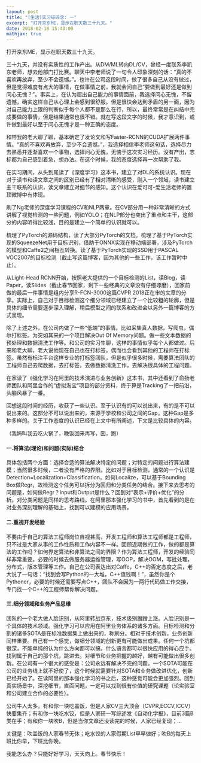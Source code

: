```yaml
---
layout: post
title: "[生活]实习碎碎念: 一"
excerpt: "打开京东ME，显示在职天数三十九天。"
date: 2018-02-18 15:43:00
mathjax: true
---
```


打开京东ME，显示在职天数三十九天。

三十九天，并没有实质性的工作产出。从DM/ML转向DL/CV，曾经一度联系李凯东老师，想去他部门打比赛。聊天中李老师说了一句令人印象深刻的话：“真的不喜欢再放弃，至少不会遗憾。”。也许在公司这段时间，做了很多自己从没有做过，但是觉得难度有点大的事情，在做事情之前，我就会问自己“要做到最好还是做到问心无愧？”。事实上，在认为超出自己能力的事情面前，我选择问心无愧，不留遗憾，确实这样自己从心理上会感到很舒服。但是很快会达到矛盾的另一面，因为对自己能力上限的判断似乎每个人都不是那么在行，所以，最终常常是在纠结中完成要做的事情，但是结果通常也很不错。就在写这段文字的时候，我才意识到，或许做到最好以至于问心无愧才是一种正确的态度。

和带我的老大聊了聊，基本确定了发论文和写Faster-RCNN的CUDA扩展两件事情。“真的不喜欢再放弃，至少不会遗憾。”，我选择相信李老师这句话，选择尽力去熟悉并逐渐喜欢一个事物，选择问心无愧，无愧于这次实习经历。没有产出，志标都为自己感到着急，想办法。在这个时候，我的态度选择再一次帮助了我。

在实习期间，从头到尾读了《深度学习》这本书，建立了对DL的系统认识。现在对于读书和读文章之间的区别已经有了相对清晰的感受，刚入一个领域，读书建立主干联系的认识，读文章建立对细节的感知。这个认识在爱可可-爱生活老师的置顶微博中有体现。

刷了Ng老师的深度学习课程的CV和NLP两章。在CV部分用一种非常清晰的方式讲解了视觉检测的一些问题，例如YOLO；在NLP部分也突出了重点和主干，这部分的内容听得比较浅，目的是建立一个简单的认识就可以。

梳理了PyTorch的源码结构，读了大部分PyTorch的文档。梳理了基于PyTorch实现的SqueezeNet用于目标识别，借助于ONNX实现在移动端部署，涉及PyTorch的模型和Caffe2之间相互转换。读了基于PyTorch实现的SSD用于PASCAL VOC2007的目标检测（截止写这篇博客，因为其他的一些工作，该工作暂时中止）。

从Light-Head RCNN开始，按照老大提供的一个目标检测的List，读Blog，读Paper，读Slides（截止春节回家，剩下一些经典的文章没有仔细琢磨），回家前做的最后一件事情是组内分享R-FCN-3000这篇CVPR 2018正在审的文章的分享。实际上，自己对于目标检测这个细分领域已经建立了一个比较粗的轮廓，但是具体的细节需要逐步深入理解，稍后模型之间的联系和改进会以另外一篇博客的方式呈现。

除了上述之外，在公司内做了一些“低端”的事情。比如采集真人数据，写爬虫，偶尔打标签。为突如其来的一个项目解决Out Of Memory问题。做一些文本数据的预处理和数据清洗工作等。和公司的实习生聊，这样的事情似乎每个人都做过。后来和老大聊，老大说他现在自己也在打标签。偶而也会看到其他的工程师在打标签。虽然有标注平台这样专业的打标签团队，但是似乎很多时候，需要算法团队的工程师自己去爬数据，去打标签，去做数据清洗工作，去解决很具体的工程问题。

在家读了《强化学习在阿里的技术演进与业务创新》这本书，其中还看到了俞扬老师团队和阿里合作的“虚拟淘宝”项目的部分资料，终于算是Tracking了一把前沿，头脑风暴了一番。

回想这段时间的经历，收获了一些认识。至于认识有的可以说出来，有的是不可以说出来的。这部分不可以说出来的，来源于学校和公司之间的Gap，这种Gap是多种多样的。关于工作态度的认识已经在上文中有所阐述，下文是比较具体的内容。

（我妈叫我去吃火锅了，晚饭回来再写，囧，跑）

#### 一.将算法(理论)和问题(实际)结合

具体包括两个方面：选择合适的算法解决特定的问题；对特定的问题进行算法建模；当然很多时候，二者没有严格的界限。比如对于目标检测，通常的一个认识是Detection=Localization+Classification，如何Localize，可以基于Bounding Box做Regr，故检测这个任务可以拆分为回归和分类任务的结合。接下来去思考的问题是，如何做Regr？Input和Output是什么？回到对“表示+评价+优化”的分析。对分类问题是同样的思考路线。在阿里那本强化学习的书中，首先看到的是在对业务深刻理解的基础上，找到可以建模的应用场景。


#### 二.重视开发经验

不要由于自己的算法工程师岗位自视甚高，开发工程师和算法工程师都是工程师，只不过是大家从事的工作性质和工作内容不一样。回顾近期做的工作，做的都是算法的工作吗？如何界定算法和非算法之间的界限？作为算法工程师，开发的经验同样非常重要。必要的时候去做服务器运维管理，写OOP，解决OOM，写批处理，分布式，版本管理等工作。自己在公司表达出对Caffe，C++的否定态度之后，老大说了一句话：“找到会写Python的一大堆，C++值钱啊！”，虽然你是个Pythoner，必要的时候还需要写点C++，团队不会因为一两行代码做工作交接，专门找一个C++的工程师帮你解决问题。

#### 三.细分领域和业务产品思维

团队的一个老大做人脸识别，从阿里转战京东，技术级别蹭蹭上涨。人脸识别是一个具体的技术领域。强化学习可以应用在阿里业务体系的诸多方面。目标检测和分割的诸多SOTA是在标准数据集上做出来的，称刷分。相对于技术创新，业务创新同样重要。自己有一个感觉，做细分领域的创新更有可能做出成果。任何一个坑都很深，不能单纯的认为什么方向都可以搞，什么语言都可以很快应用的得心应手。找到属于自己的那个坑，跳进去。对细节和业务把握的越好，越有可能做出很多创新。在公司有一个很大的感受是：公司永远有解决不完的问题。一个SOTA可能在公司的业务线上就不好使了，这个时候就需要针对SOTA和业务做改进优化，创新已经开始了。在读阿里的那本强化学习的书之后，这种感觉可能会更加强烈。回到真实场景中，深挖细节，直面问题，一定可以找到很有价值的研究课题（论实验室和公司建立合作的必要性）。

公司牛人太多，有和你一块吃盖饭，但是人家CV三大顶会（CVPR,ECCV,ICCV）快要集齐；有和你一块吃水饺，但是人家研一写综述发《自动化学报》，目前3篇B类在手；有和你一块吹B，但是当你文章还没读完的时候，人家已经复现；...

关键是：吹盖饭的人家春节无休；吃水饺的人家假期List早早做好；吹B的每天上班比你早，下班比你晚。

我能怎么办？只能好好学习，天天向上。春节快乐！

















